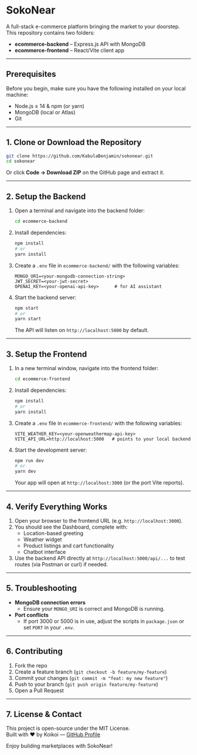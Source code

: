 # SokoNear  
A full-stack e-commerce platform bringing the market to your doorstep. This repository contains two folders:  
- **ecommerce-backend** – Express.js API with MongoDB  
- **ecommerce-frontend** – React/Vite client app  

---

## Prerequisites  
Before you begin, make sure you have the following installed on your local machine:  
- Node.js ≥ 14 & npm (or yarn)  
- MongoDB (local or Atlas)  
- Git  

---

## 1. Clone or Download the Repository  
```bash
git clone https://github.com/KabulaBenjamin/sokonear.git
cd sokonear
```
Or click **Code → Download ZIP** on the GitHub page and extract it.

---

## 2. Setup the Backend  

1. Open a terminal and navigate into the backend folder:  
   ```bash
   cd ecommerce-backend
   ```

2. Install dependencies:  
   ```bash
   npm install
   # or
   yarn install
   ```

3. Create a `.env` file in `ecommerce-backend/` with the following variables:  
   ```env
   MONGO_URI=<your-mongodb-connection-string>
   JWT_SECRET=<your-jwt-secret>
   OPENAI_KEY=<your-openai-api-key>      # for AI assistant
   ```

4. Start the backend server:  
   ```bash
   npm start
   # or
   yarn start
   ```
   The API will listen on `http://localhost:5000` by default.

---

## 3. Setup the Frontend  

1. In a new terminal window, navigate into the frontend folder:  
   ```bash
   cd ecommerce-frontend
   ```

2. Install dependencies:  
   ```bash
   npm install
   # or
   yarn install
   ```

3. Create a `.env` file in `ecommerce-frontend/` with the following variables:  
   ```env
   VITE_WEATHER_KEY=<your-openweathermap-api-key>
   VITE_API_URL=http://localhost:5000   # points to your local backend
   ```

4. Start the development server:  
   ```bash
   npm run dev
   # or
   yarn dev
   ```
   Your app will open at `http://localhost:3000` (or the port Vite reports).

---

## 4. Verify Everything Works  

1. Open your browser to the frontend URL (e.g. `http://localhost:3000`).  
2. You should see the Dashboard, complete with:  
   - Location-based greeting  
   - Weather widget  
   - Product listings and cart functionality  
   - Chatbot interface  
3. Use the backend API directly at `http://localhost:5000/api/...` to test routes (via Postman or curl) if needed.

---

## 5. Troubleshooting  

- **MongoDB connection errors**  
  - Ensure your `MONGO_URI` is correct and MongoDB is running.  
- **Port conflicts**  
  - If port 3000 or 5000 is in use, adjust the scripts in `package.json` or set `PORT` in your `.env`.

---

## 6. Contributing  
1. Fork the repo  
2. Create a feature branch (`git checkout -b feature/my-feature`)  
3. Commit your changes (`git commit -m "feat: my new feature"`)  
4. Push to your branch (`git push origin feature/my-feature`)  
5. Open a Pull Request  

---

## 7. License & Contact  
This project is open-source under the MIT License.  
Built with ❤️ by Koikoi — [GitHub Profile](https://github.com/KabulaBenjamin)  

Enjoy building marketplaces with SokoNear!
